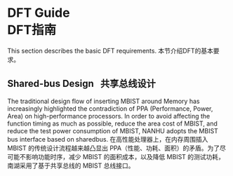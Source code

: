 # DFT Guide <br> DFT指南

This section describes the basic DFT requirements.
本节介绍DFT的基本要求。

## Shared-bus Design &nbsp; 共享总线设计

The traditional design flow of inserting MBIST around Memory has increasingly highlighted the contradiction of PPA (Performance, Power, Area) on high-performance processors. In order to avoid affecting the function timing as much as possible, reduce the area cost of MBIST, and reduce the test power consumption of MBIST, NANHU adopts the MBIST bus interface based on sharedbus.
在高性能处理器上，在内存周围插入 MBIST 的传统设计流程越来越凸显出 PPA（性能、功耗、面积）的矛盾。为了尽可能不影响功能时序，减少 MBIST 的面积成本，以及降低 MBIST 的测试功耗，南湖采用了基于共享总线的 MBIST 总线接口。
